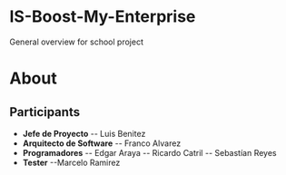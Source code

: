 # IS-Boost-My-Enterprise
General overview for school project

# About
## Participants

- **Jefe de Proyecto** 
  -- Luis Benitez 
- **Arquitecto de Software** 
  -- Franco Alvarez
- **Programadores**
  -- Edgar Araya
  -- Ricardo Catril
  -- Sebastían Reyes
- **Tester** 
  --Marcelo Ramirez
